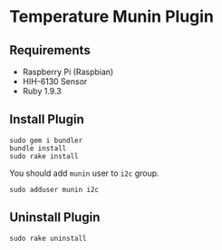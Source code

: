 Temperature Munin Plugin
=================

## Requirements

* Raspberry Pi (Raspbian)
* HIH-6130 Sensor
* Ruby 1.9.3

## Install Plugin

```
sudo gem i bundler
bundle install
sudo rake install
```

You should add ``munin`` user to ``i2c`` group.

```
sudo adduser munin i2c
```

## Uninstall Plugin

```
sudo rake uninstall
```

